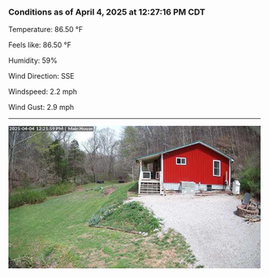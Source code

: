 ### Conditions as of April 4, 2025 at 12:27:16 PM CDT 

Temperature: 86.50 &deg;F

Feels like: 86.50 &deg;F

Humidity: 59%

Wind Direction: SSE

Windspeed: 2.2 mph

Wind Gust: 2.9 mph

---

<img src="./images/latest.jpeg"/>

